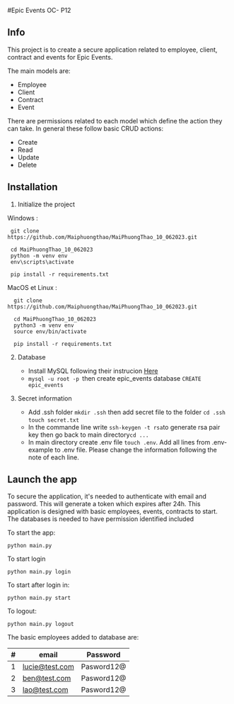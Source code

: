 #Epic Events OC- P12

## Info

This project is to create a secure application related to employee, client, contract and events for Epic Events.

The main models are:
- Employee
- Client
- Contract
- Event

There are permissions related to each model which define the action they can take. In general these follow basic CRUD actions:
- Create
- Read
- Update
- Delete


## Installation

1. Initialize the project

Windows :

   ```
    git clone https://github.com/Maiphuongthao/MaiPhuongThao_10_062023.git

    cd MaiPhuongThao_10_062023
    python -m venv env 
    env\scripts\activate

    pip install -r requirements.txt

  ```

MacOS et Linux :

  ```
    git clone https://github.com/Maiphuongthao/MaiPhuongThao_10_062023.git

    cd MaiPhuongThao_10_062023
    python3 -m venv env 
    source env/bin/activate

    pip install -r requirements.txt

  ```

2. Database

   - Install MySQL following their instrucion [Here]([https://www.postman.com/](https://dev.mysql.com/doc/mysql-installation-excerpt/5.7/en/)https://dev.mysql.com/doc/mysql-installation-excerpt/5.7/en/)
   - ```mysql -u root -p ```then create epic_events database ```CREATE epic_events```

3. Secret information

   - Add .ssh folder ```mkdir .ssh``` then add secret file to the folder ```cd .ssh``` ```touch secret.txt```
   - In the commande line write ```ssh-keygen -t rsa```to generate rsa pair key then go back to main directory```cd ...```
   - In main directory create .env file ```touch .env```. Add all lines from .env-example to .env file. Please change the information following the note of each line.


## Launch the app

To secure the application, it's needed to authenticate with email and password. This will generate a token which expires after 24h.
This application is designed with basic employees, events, contracts to start. The databases is needed to have permission identified included

To start the app:

```python main.py```

To start login

```python main.py login```

To start after login in:

```python main.py start```

To logout:

```python main.py logout```

The basic employees added to database are:

| #   | email              | Password    |
|-----|--------------------|-------------|
| 1   | lucie@test.com     | Pasword12@  |
| 2   | ben@test.com       | Pasword12@  |
| 3   | lao@test.com       | Pasword12@  |

